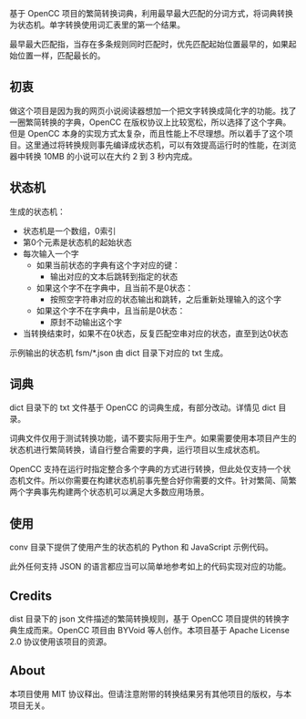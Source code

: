 基于 OpenCC 项目的繁简转换词典，利用最早最大匹配的分词方式，将词典转换为状态机。单字转换使用词汇表里的第一个结果。

最早最大匹配指，当存在多条规则同时匹配时，优先匹配起始位置最早的，如果起始位置一样，匹配最长的。

## 初衷

做这个项目是因为我的网页小说阅读器想加一个把文字转换成简化字的功能。找了一圈繁简转换的字典，OpenCC 在版权协议上比较宽松，所以选择了这个字典。但是 OpenCC 本身的实现方式太复杂，而且性能上不尽理想。所以着手了这个项目。这里通过将转换规则事先编译成状态机，可以有效提高运行时的性能，在浏览器中转换 10MB 的小说可以在大约 2 到 3 秒内完成。

## 状态机

生成的状态机：

* 状态机是一个数组，0索引
* 第0个元素是状态机的起始状态
* 每次输入一个字
    * 如果当前状态的字典有这个字对应的键：
        * 输出对应的文本后跳转到指定的状态
    * 如果这个字不在字典中，且当前不是0状态：
        * 按照空字符串对应的状态输出和跳转，之后重新处理输入的这个字
    * 如果这个字不在字典中，且当前是0状态：
        * 原封不动输出这个字
* 当转换结束时，如果不在0状态，反复匹配空串对应的状态，直至到达0状态

示例输出的状态机 fsm/\*.json 由 dict 目录下对应的 txt 生成。

## 词典

dict 目录下的 txt 文件基于 OpenCC 的词典生成，有部分改动。详情见 dict 目录。

词典文件仅用于测试转换功能，请不要实际用于生产。如果需要使用本项目产生的状态机进行繁简转换，请自行整合需要的字典，运行项目以生成状态机。

OpenCC 支持在运行时指定整合多个字典的方式进行转换，但此处仅支持一个状态机文件。所以你需要在构建状态机前事先整合好你需要的文件。针对繁简、简繁两个字典事先构建两个状态机可以满足大多数应用场景。

## 使用

conv 目录下提供了使用产生的状态机的 Python 和 JavaScript 示例代码。

此外任何支持 JSON 的语言都应当可以简单地参考如上的代码实现对应的功能。

## Credits

dist 目录下的 json 文件描述的繁简转换规则，基于 OpenCC 项目提供的转换字典生成而来。OpenCC 项目由 BYVoid 等人创作。本项目基于 Apache License 2.0 协议使用该项目的资源。

## About

本项目使用 MIT 协议释出。但请注意附带的转换结果另有其他项目的版权，与本项目无关。
